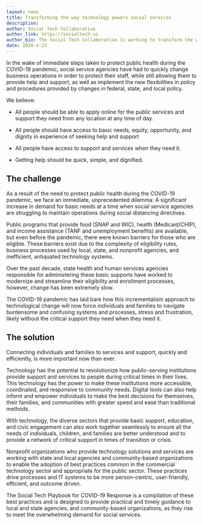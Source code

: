 ```yaml
---
layout: news
title: Transforming the way technology powers social services
description: 
author: Social Tech Collaborative
author_link: https://socialtech.us
author_bio: The Social Tech Collaborative is working to transform the way technology powers social services. <a href="/about">Learn more.</a>
date: 2020-4-23
---
```


In the wake of immediate steps taken to protect public health during the COVID-19 pandemic, social service agencies have had to quickly change business operations in order to protect their staff, while still allowing them to provide help and support, as well as implement the new flexibilities in policy and procedures provided by changes in federal, state, and local policy.

We believe:

* All people should be able to apply online for the public services and support they need from any location at any time of day.

* All people should have access to basic needs, equity, opportunity, and dignity in experience of seeking help and support

* All people have access to support and services when they need it.

* Getting help should be quick, simple, and dignified.

## The challenge

As a result of the need to protect public health during the COVID-19 pandemic, we face an immediate, unprecedented dilemma: A significant increase in demand for basic needs at a time when social service agencies are struggling to maintain operations during social distancing directives.

Public programs that provide food (SNAP and WIC), health (Medicaid/CHIP), and income assistance (TANF and unemployment benefits) are available, but even before the pandemic, there were known barriers for those who are eligible. These barriers exist due to the complexity of eligibility rules, business processes used by local, state, and nonprofit agencies, and inefficient, antiquated technology systems.

Over the past decade, state health and human services agencies responsible for administering these basic supports have worked to modernize and streamline their eligibility and enrollment processes, however, change has been extremely slow.

The COVID-19 pandemic has laid bare how this incrementalism approach to technological change will now force individuals and families to navigate burdensome and confusing systems and processes, stress and frustration, likely without the critical support they need when they need it.

## The solution

Connecting individuals and families to services and support, quickly and efficiently, is more important now than ever.

Technology has the potential to revolutionize how public-serving institutions provide support and services to people during critical times in their lives. This technology has the power to make these institutions more accessible, coordinated, and responsive to community needs. Digital tools can also help inform and empower individuals to make the best decisions for themselves, their families, and communities with greater speed and ease than traditional methods.

With technology, the diverse sectors that provide basic support, education, and civic engagement can also work together seamlessly to ensure all the needs of individuals, children, and families are better understood and to provide a network of critical support in times of transition or crisis.

Nonprofit organizations who provide technology solutions and services are working with state and local agencies and community-based organizations to enable the adoption of best practices common in the commercial technology sector and appropriate for the public sector. These practices drive processes and IT systems to be more person-centric, user-friendly, efficient, and outcome driven.

The Social Tech Playbook for COVID-19 Response is a compilation of these best practices and is designed to provide practical and timely guidance to local and state agencies, and community-based organizations, as they rise to meet the overwhelming demand for social services.